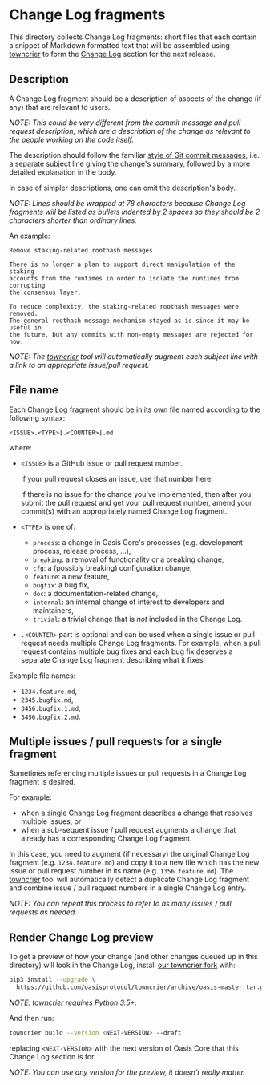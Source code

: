 # Change Log fragments

This directory collects Change Log fragments:
short files that each contain a snippet of Markdown formatted text that will
be assembled using [towncrier] to form the [Change Log] section for the next
release.

## Description

A Change Log fragment should be a description of aspects of the change (if
any) that are relevant to users.

_NOTE: This could be very different from the commit message and pull request
description, which are a description of the change as relevant to the people
working on the code itself._

The description should follow the familiar [style of Git commit messages],
i.e. a separate subject line giving the change's summary, followed by a more
detailed explanation in the body.

In case of simpler descriptions, one can omit the description's body.

_NOTE: Lines should be wrapped at 78 characters because Change Log fragments
will be listed as bullets indented by 2 spaces so they should be 2 characters
shorter than ordinary lines._

An example:

```text
Remove staking-related roothash messages

There is no longer a plan to support direct manipulation of the staking
accounts from the runtimes in order to isolate the runtimes from corrupting
the consensus layer.

To reduce complexity, the staking-related roothash messages were removed.
The general roothash message mechanism stayed as-is since it may be useful in
the future, but any commits with non-empty messages are rejected for now.
```

_NOTE: The [towncrier] tool will automatically augment each subject line with
a link to an appropriate issue/pull request._

## File name

Each Change Log fragment should be in its own file named according to the
following syntax:

```text
<ISSUE>.<TYPE>[.<COUNTER>].md
```

where:

- `<ISSUE>` is a GitHub issue or pull request number.

  If your pull request closes an issue, use that number here.

  If there is no issue for the change you've implemented, then after you
  submit the pull request and get your pull request number, amend your
  commit(s) with an appropriately named Change Log fragment.

- `<TYPE>` is one of:

  - `process`: a change in Oasis Core's processes (e.g. development process,
    release process, ...),
  - `breaking`: a removal of functionality or a breaking change,
  - `cfg`: a (possibly breaking) configuration change,
  - `feature`: a new feature,
  - `bugfix`: a bug fix,
  - `doc`: a documentation-related change,
  - `internal`: an internal change of interest to developers and maintainers,
  - `trivial`: a trivial change that is _not_ included in the Change Log.

- `.<COUNTER>` part is optional and can be used when a single issue or pull
  request needs multiple Change Log fragments. For example, when a pull
  request contains multiple bug fixes and each bug fix deserves a separate
  Change Log fragment describing what it fixes.

Example file names:

- `1234.feature.md`,
- `2345.bugfix.md`,
- `3456.bugfix.1.md`,
- `3456.bugfix.2.md`.

## Multiple issues / pull requests for a single fragment

Sometimes referencing multiple issues or pull requests in a Change Log
fragment is desired.

For example:

- when a single Change Log fragment describes a change that resolves multiple
  issues, or
- when a sub-sequent issue / pull request augments a change that already has a
  corresponding Change Log fragment.

In this case, you need to augment (if necessary) the original Change Log
fragment (e.g. `1234.feature.md`) and copy it to a new file which has the new
issue or pull request number in its name (e.g. `1356.feature.md`).
The [towncrier] tool will automatically detect a duplicate Change Log fragment
and combine issue / pull request numbers in a single Change Log entry.

_NOTE: You can repeat this process to refer to as many issues / pull requests
as needed._

## Render Change Log preview

To get a preview of how your change (and other changes queued up in this
directory) will look in the Change Log, install [our towncrier fork] with:

```bash
pip3 install --upgrade \
  https://github.com/oasisprotocol/towncrier/archive/oasis-master.tar.gz
```

_NOTE: [towncrier] requires Python 3.5+._

And then run:

```bash
towncrier build --version <NEXT-VERSION> --draft
```

replacing `<NEXT-VERSION>` with the next version of Oasis Core that this
Change Log section is for.

_NOTE: You can use any version for the preview, it doesn't really matter._

[Change Log]: ../CHANGELOG.md
[towncrier]: https://github.com/hawkowl/towncrier
[our towncrier fork]: https://github.com/oasisprotocol/towncrier
[style of Git commit messages]: ../CONTRIBUTING.md#git-commit-messages

